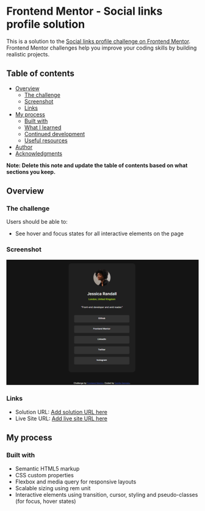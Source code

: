 # Frontend Mentor - Social links profile solution

This is a solution to the [Social links profile challenge on Frontend Mentor](https://www.frontendmentor.io/challenges/social-links-profile-UG32l9m6dQ). Frontend Mentor challenges help you improve your coding skills by building realistic projects. 

## Table of contents

- [Overview](#overview)
  - [The challenge](#the-challenge)
  - [Screenshot](#screenshot)
  - [Links](#links)
- [My process](#my-process)
  - [Built with](#built-with)
  - [What I learned](#what-i-learned)
  - [Continued development](#continued-development)
  - [Useful resources](#useful-resources)
- [Author](#author)
- [Acknowledgments](#acknowledgments)

**Note: Delete this note and update the table of contents based on what sections you keep.**

## Overview

### The challenge

Users should be able to:

- See hover and focus states for all interactive elements on the page

### Screenshot

![](./social-links-profile-main/assets/images/screenshot.png)


### Links

- Solution URL: [Add solution URL here](https://github.com/SanjilaGangaju/Frontend-Challenges-2025/tree/master/SocialProfile)
- Live Site URL: [Add live site URL here](https://sanjilagangaju.github.io/Frontend-Challenges-2025/SocialProfile/)

## My process

### Built with

- Semantic HTML5 markup
- CSS custom properties
- Flexbox and media query for responsive layouts
- Scalable sizing using rem unit
- Interactive elements using transition, cursor, styling and pseudo-classes (for focus, hover states)

